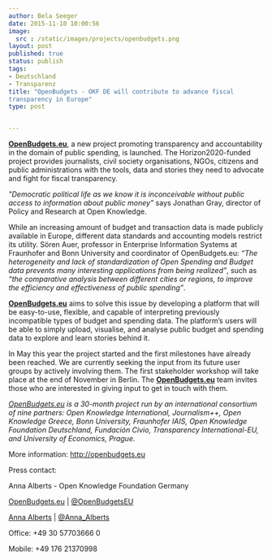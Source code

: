 ```yaml
---
author: Bela Seeger
date: 2015-11-10 10:00:56
image: 
  src : /static/images/projects/openbudgets.png
layout: post
published: true
status: publish
tags:
- Deutschland
- Transparenz
title: "OpenBudgets - OKF DE will contribute to advance fiscal 
transparency in Europe"
type: post


---
```

[**OpenBudgets.eu**](http://openbudgets.eu/), a new project promoting transparency and accountability in the domain of public spending, is launched. The Horizon2020-funded project provides journalists, civil society organisations, NGOs, citizens and public administrations with the tools, data and stories they need to advocate and fight for fiscal transparency. 

*"Democratic political life as we know it is inconceivable without public access to information about public money”* says Jonathan Gray, director of Policy and Research at Open Knowledge. 
 
While an increasing amount of budget and transaction data is made publicly available in Europe, different data standards and accounting models restrict its utility. Sören Auer, professor in Enterprise Information Systems at Fraunhofer and Bonn University and coordinator of OpenBudgets.eu: *“The heterogeneity and lack of standardization of Open Spending and Budget data prevents many interesting applications from being realized”*, such as *“the comparative analysis between different cities or regions, to improve the efficiency and effectiveness of public spending”*.

[**OpenBudgets.eu**](http://openbudgets.eu/) aims to solve this issue by developing a platform that will be easy-to-use, flexible, and capable of interpreting previously incompatible types of budget and spending data. The platform’s users will be able to simply upload, visualise, and analyse public budget and spending data to explore and learn stories behind it. 

In May this year the project started and the first milestones have already been reached. We are currently seeking the input from its future user groups by actively involving them. The first stakeholder workshop will take place at the end of November in Berlin. The [**OpenBudgets.eu**](http://openbudgets.eu/) team invites those who are interested in giving input to get in touch with them. 


*[OpenBudgets.eu](http://openbudgets.eu/) is a 30-month project run by an international consortium of nine partners: Open Knowledge International, Journalism++, Open Knowledge Greece, Bonn University, Fraunhofer IAIS, Open Knowledge Foundation Deutschland, Fundación Civio, Transparency International-EU, and University of Economics, Prague.* 

More information: 
http://openbudgets.eu

Press contact: 

Anna Alberts - Open Knowledge Foundation Germany

[OpenBudgets.eu](http://openbudgets.eu/) | [@OpenBudgetsEU](https://twitter.com/OpenBudgetsEU)

[Anna Alberts](mailto:anna.alberts@okfn.de) | [@Anna_Alberts](https://twitter.com/Anna_Alberts)

Office: +49 30 57703666 0

Mobile: +49 176 21370998